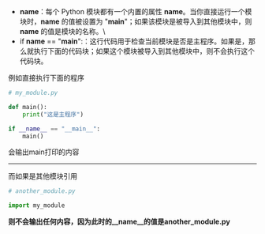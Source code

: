 - __name__：每个 Python 模块都有一个内置的属性 __name__。当你直接运行一个模块时，__name__ 的值被设置为 "__main__"；如果该模块是被导入到其他模块中，则 __name__ 的值是模块的名称。\
- if __name__ == "__main__":：这行代码用于检查当前模块是否是主程序。如果是，那么就执行下面的代码块；如果这个模块被导入到其他模块中，则不会执行这个代码块。

例如直接执行下面的程序
```python
# my_module.py

def main():
    print("这是主程序")

if __name__ == "__main__":
    main()
```
会输出main打印的内容
***
而如果是其他模块引用
```python
# another_module.py

import my_module
```
**则不会输出任何内容，因为此时的__name__的值是another_module.py**